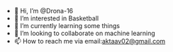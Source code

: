 - 👋 Hi, I’m @Drona-16
- 👀 I’m interested in Basketball
- 🌱 I’m currently learning some things
- 💞️ I’m looking to collaborate on machine learning
- 📫 How to reach me via email:aktaav02@gmail.com

<!---
Drona-16/Drona-16 is a ✨ special ✨ repository because its `README.md` (this file) appears on your GitHub profile.
You can click the Preview link to take a look at your changes.
--->

